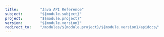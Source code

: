 ```yaml
---
title:          "Java API Reference"
subject:        "${module.subject}"
project:        "${module.project}"
version:        "${module.version}"
redirect_to:    "/modules/${module.project}/${module.version}/apidocs/"
---
```

